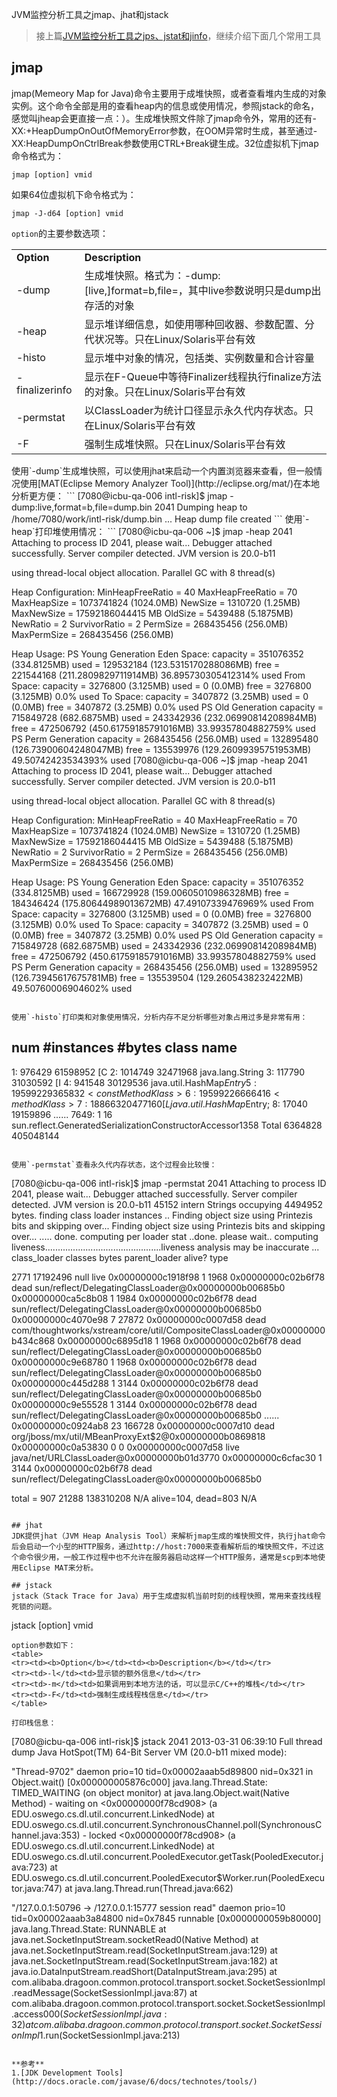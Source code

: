 JVM监控分析工具之jmap、jhat和jstack

>接上篇[JVM监控分析工具之jps、jstat和jinfo](https://github.com/yikebocai/blog/issues/30)，继续介绍下面几个常用工具

## jmap
jmap(Memeory Map for Java)命令主要用于成堆快照，或者查看堆内生成的对象实例。这个命令全部是用的查看heap内的信息或使用情况，参照jstack的命名，感觉叫jheap会更直接一点：）。生成堆快照文件除了jmap命令外，常用的还有-XX:+HeapDumpOnOutOfMemoryError参数，在OOM异常时生成，甚至通过-XX:HeapDumpOnCtrlBreak参数使用CTRL+Break键生成。32位虚拟机下jmap命令格式为：
```
jmap [option] vmid
```
如果64位虚拟机下命令格式为：
```
jmap -J-d64 [option] vmid
```
`option`的主要参数选项：
<table> 
<tr><td><b>Option</b></td><td><b>Description</b></td></tr>
<tr><td>-dump</td><td>生成堆快照。格式为：-dump:[live,]format=b,file=<filename>，其中live参数说明只是dump出存活的对象</td></tr>
<tr><td>-heap</td><td>显示堆详细信息，如使用哪种回收器、参数配置、分代状况等。只在Linux/Solaris平台有效</td></tr>
<tr><td>-histo</td><td>显示堆中对象的情况，包括类、实例数量和合计容量</td></tr>  
<tr><td>-finalizerinfo</td><td>显示在F-Queue中等待Finalizer线程执行finalize方法的对象。只在Linux/Solaris平台有效</td></tr> 
<tr><td>-permstat</td><td>以ClassLoader为统计口径显示永久代内存状态。只在Linux/Solaris平台有效</td></tr> 
<tr><td>-F</td><td>强制生成堆快照。只在Linux/Solaris平台有效</td></tr> 
</table>
使用`-dump`生成堆快照，可以使用jhat来启动一个内置浏览器来查看，但一般情况使用[MAT(Eclipse Memory Analyzer Tool)](http://eclipse.org/mat/)在本地分析更方便：
```
[7080@icbu-qa-006 intl-risk]$ jmap -dump:live,format=b,file=dump.bin 2041
Dumping heap to /home/7080/work/intl-risk/dump.bin ...
Heap dump file created
```
使用`-heap`打印堆使用情况：
```
[7080@icbu-qa-006 ~]$ jmap -heap 2041
Attaching to process ID 2041, please wait...
Debugger attached successfully.
Server compiler detected.
JVM version is 20.0-b11

using thread-local object allocation.
Parallel GC with 8 thread(s)

Heap Configuration:
   MinHeapFreeRatio = 40
   MaxHeapFreeRatio = 70
   MaxHeapSize      = 1073741824 (1024.0MB)
   NewSize          = 1310720 (1.25MB)
   MaxNewSize       = 17592186044415 MB
   OldSize          = 5439488 (5.1875MB)
   NewRatio         = 2
   SurvivorRatio    = 2
   PermSize         = 268435456 (256.0MB)
   MaxPermSize      = 268435456 (256.0MB)

Heap Usage:
PS Young Generation
Eden Space:
   capacity = 351076352 (334.8125MB)
   used     = 129532184 (123.5315170288086MB)
   free     = 221544168 (211.2809829711914MB)
   36.895730305412314% used
From Space:
   capacity = 3276800 (3.125MB)
   used     = 0 (0.0MB)
   free     = 3276800 (3.125MB)
   0.0% used
To Space:
   capacity = 3407872 (3.25MB)
   used     = 0 (0.0MB)
   free     = 3407872 (3.25MB)
   0.0% used
PS Old Generation
   capacity = 715849728 (682.6875MB)
   used     = 243342936 (232.06990814208984MB)
   free     = 472506792 (450.61759185791016MB)
   33.99357804882759% used
PS Perm Generation
   capacity = 268435456 (256.0MB)
   used     = 132895480 (126.73900604248047MB)
   free     = 135539976 (129.26099395751953MB)
   49.50742423534393% used
[7080@icbu-qa-006 ~]$ jmap -heap 2041
Attaching to process ID 2041, please wait...
Debugger attached successfully.
Server compiler detected.
JVM version is 20.0-b11

using thread-local object allocation.
Parallel GC with 8 thread(s)

Heap Configuration:
   MinHeapFreeRatio = 40
   MaxHeapFreeRatio = 70
   MaxHeapSize      = 1073741824 (1024.0MB)
   NewSize          = 1310720 (1.25MB)
   MaxNewSize       = 17592186044415 MB
   OldSize          = 5439488 (5.1875MB)
   NewRatio         = 2
   SurvivorRatio    = 2
   PermSize         = 268435456 (256.0MB)
   MaxPermSize      = 268435456 (256.0MB)

Heap Usage:
PS Young Generation
Eden Space:
   capacity = 351076352 (334.8125MB)
   used     = 166729928 (159.00605010986328MB)
   free     = 184346424 (175.80644989013672MB)
   47.49107339476969% used
From Space:
   capacity = 3276800 (3.125MB)
   used     = 0 (0.0MB)
   free     = 3276800 (3.125MB)
   0.0% used
To Space:
   capacity = 3407872 (3.25MB)
   used     = 0 (0.0MB)
   free     = 3407872 (3.25MB)
   0.0% used
PS Old Generation
   capacity = 715849728 (682.6875MB)
   used     = 243342936 (232.06990814208984MB)
   free     = 472506792 (450.61759185791016MB)
   33.99357804882759% used
PS Perm Generation
   capacity = 268435456 (256.0MB)
   used     = 132895952 (126.73945617675781MB)
   free     = 135539504 (129.2605438232422MB)
   49.50760006904602% used
```

使用`-histo`打印类和对象使用情况，分析内存不足分析哪些对象占用过多是非常有用：
```
 num     #instances         #bytes  class name
----------------------------------------------
   1:        976429       61598952  [C
   2:       1014749       32471968  java.lang.String
   3:        117790       31030592  [I
   4:        941548       30129536  java.util.HashMap$Entry
   5:        195992       29365832  <constMethodKlass>
   6:        195992       26666416  <methodKlass>
   7:        188663       20477160  [Ljava.util.HashMap$Entry;
   8:         17040       19159896  <constantPoolKlass>
......
7649:             1             16  sun.reflect.GeneratedSerializationConstructorAccessor1358
Total       6364828      405048144
```

使用`-permstat`查看永久代内存状态，这个过程会比较慢：
```
[7080@icbu-qa-006 intl-risk]$ jmap -permstat 2041
Attaching to process ID 2041, please wait...
Debugger attached successfully.
Server compiler detected.
JVM version is 20.0-b11
45152 intern Strings occupying 4494952 bytes.
finding class loader instances .. 
Finding object size using Printezis bits and skipping over...
Finding object size using Printezis bits and skipping over...
.....
done.
computing per loader stat ..done.
please wait.. computing liveness..............................................liveness analysis may be inaccurate ...
class_loader	classes	bytes	parent_loader	alive?	type

<bootstrap>	2771	17192496	  null  	live	<internal>
0x00000000c1918f98	1	1968	0x00000000c02b6f78	dead	sun/reflect/DelegatingClassLoader@0x00000000b00685b0
0x00000000ca5c8b08	1	1984	0x00000000c02b6f78	dead	sun/reflect/DelegatingClassLoader@0x00000000b00685b0
0x00000000c4070e98	7	27872	0x00000000c0007d58	dead	com/thoughtworks/xstream/core/util/CompositeClassLoader@0x00000000b434c868
0x00000000c6895d18	1	1968	0x00000000c02b6f78	dead	sun/reflect/DelegatingClassLoader@0x00000000b00685b0
0x00000000c9e68780	1	1968	0x00000000c02b6f78	dead	sun/reflect/DelegatingClassLoader@0x00000000b00685b0
0x00000000c445d288	1	3144	0x00000000c02b6f78	dead	sun/reflect/DelegatingClassLoader@0x00000000b00685b0
0x00000000c9e55528	1	3144	0x00000000c02b6f78	dead	sun/reflect/DelegatingClassLoader@0x00000000b00685b0
......
0x00000000c0924ab8	23	166728	0x00000000c0007d10	dead	org/jboss/mx/util/MBeanProxyExt$2@0x00000000b0869818
0x00000000c0a53830	0	0	0x00000000c0007d58	live	java/net/URLClassLoader@0x00000000b01d3770
0x00000000c6cfac30	1	3144	0x00000000c02b6f78	dead	sun/reflect/DelegatingClassLoader@0x00000000b00685b0

total = 907	21288	138310208	    N/A    	alive=104, dead=803	    N/A  
```

## jhat
JDK提供jhat（JVM Heap Analysis Tool）来解析jmap生成的堆快照文件，执行jhat命令后会启动一个小型的HTTP服务，通过http://host:7000来查看解析后的堆快照文件，不过这个命令很少用，一般工作过程中也不允许在服务器启动这样一个HTTP服务，通常是scp到本地使用Eclipse MAT来分析。

## jstack
jstack（Stack Trace for Java）用于生成虚拟机当前时刻的线程快照，常用来查找线程死锁的问题。
```
jstack [option] vmid
```
option参数如下：
<table> 
<tr><td><b>Option</b></td><td><b>Description</b></td></tr>
<tr><td>-l</td><td>显示锁的额外信息</td></tr>
<tr><td>-m</td><td>如果调用到本地方法的话，可以显示C/C++的堆栈</td></tr>
<tr><td>-F</td><td>强制生成线程栈信息</td></tr> 
</table>

打印栈信息：
```
[7080@icbu-qa-006 intl-risk]$ jstack 2041
2013-03-31 06:39:10
Full thread dump Java HotSpot(TM) 64-Bit Server VM (20.0-b11 mixed mode):

"Thread-9702" daemon prio=10 tid=0x00002aaab5d89800 nid=0x321 in Object.wait() [0x000000005876c000]
   java.lang.Thread.State: TIMED_WAITING (on object monitor)
        at java.lang.Object.wait(Native Method)
        - waiting on <0x00000000f78cd908> (a EDU.oswego.cs.dl.util.concurrent.LinkedNode)
        at EDU.oswego.cs.dl.util.concurrent.SynchronousChannel.poll(SynchronousChannel.java:353)
        - locked <0x00000000f78cd908> (a EDU.oswego.cs.dl.util.concurrent.LinkedNode)
        at EDU.oswego.cs.dl.util.concurrent.PooledExecutor.getTask(PooledExecutor.java:723)
        at EDU.oswego.cs.dl.util.concurrent.PooledExecutor$Worker.run(PooledExecutor.java:747)
        at java.lang.Thread.run(Thread.java:662)

"/127.0.0.1:50796 -> /127.0.0.1:15777 session read" daemon prio=10 tid=0x00002aaab3a84800 nid=0x7845 runnable [0x0000000059b80000]
   java.lang.Thread.State: RUNNABLE
        at java.net.SocketInputStream.socketRead0(Native Method)
        at java.net.SocketInputStream.read(SocketInputStream.java:129)
        at java.net.SocketInputStream.read(SocketInputStream.java:182)
        at java.io.DataInputStream.readShort(DataInputStream.java:295)
        at com.alibaba.dragoon.common.protocol.transport.socket.SocketSessionImpl.readMessage(SocketSessionImpl.java:87)
        at com.alibaba.dragoon.common.protocol.transport.socket.SocketSessionImpl.access$000(SocketSessionImpl.java:32)
        at com.alibaba.dragoon.common.protocol.transport.socket.SocketSessionImpl$1.run(SocketSessionImpl.java:213)

```

**参考**
1.[JDK Development Tools](http://docs.oracle.com/javase/6/docs/technotes/tools/)

